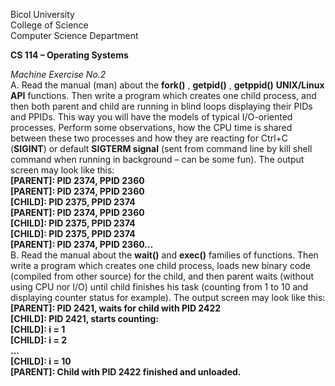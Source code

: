 Bicol University  
College of Science  
Computer Science Department  

**CS 114 – Operating Systems**  

*Machine Exercise No.2*  
A. Read the manual (man) about the **fork()** , **getpid()** , **getppid()** **UNIX/Linux API**
functions. Then write a program which creates one child process, and then both parent and
child are running in blind loops displaying their PIDs and PPIDs. This way you will have the
models of typical I/O-oriented processes. Perform some observations, how the CPU time is
shared between these two processes and how they are reacting for Ctrl+C (**SIGINT**) or
default **SIGTERM signal** (sent from command line by kill shell command when running in
background – can be some fun). The output screen may look like this:    
**[PARENT]: PID 2374, PPID 2360  
[PARENT]: PID 2374, PPID 2360  
[CHILD]: PID 2375, PPID 2374  
[PARENT]: PID 2374, PPID 2360  
[CHILD]: PID 2375, PPID 2374  
[CHILD]: PID 2375, PPID 2374  
[PARENT]: PID 2374, PPID 2360…**    
B. Read the manual about the **wait()** and **exec()** families of functions. Then write a program
which creates one child process, loads new binary code (compiled from other source) for the
child, and then parent waits (without using CPU nor I/O) until child finishes his task (counting
from 1 to 10 and displaying counter status for example). The output screen may
look like this:    
**[PARENT]: PID 2421, waits for child with PID 2422  
[CHILD]: PID 2421, starts counting:  
[CHILD]: i = 1  
[CHILD]: i = 2  
...  
[CHILD]: i = 10  
[PARENT]: Child with PID 2422 finished and unloaded.**
